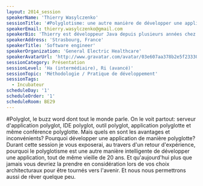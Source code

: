 ```yaml
---
layout: 2014_session
speakerName: 'Thierry Wasylczenko'
sessionTitle: '#Polyglotisme: une autre manière de développer une application'
speakerEmail: thierry.wasylczenko@gmail.com
speakerBio: 'Thierry est développeur Java depuis plusieurs années chez General Electric Healthcare en France et se passionne pour l''architecture des projets, JavaFX et les nouveaux outils qui facilitent la vie d''un développeur. Il est également auteur pour RebelLabs de ZeroTurnaround et l''un des leader de l''ElsassJUG, le JUG de Strasbourg en France. Suivez le sur LinkedIn ou sur Twitter @twasyl.'
speakerAddress: 'Strasbourg, France'
speakerTitle: 'Software engineer'
speakerOrganization: 'General Electric Healthcare'
speakerAvatarUrl: 'http://www.gravatar.com/avatar/03e607aa378b2e5f2333001152e8da80?size=200&default=mm'
sessionCategory: Présentation
sessionLevel: 'Ha (intermédiaire), Ri (avancé)'
sessionTopic: 'Méthodologie / Pratique de développement'
sessionTags:
  - Incubateur
scheduleDay: '1'
scheduleOrder: '1'
scheduleRoom: BE29
---
```


#Polyglot, le buzz word dont tout le monde parle. On le voit partout: serveur d'application polyglot, IDE polyglot, outil polyglot, application polyglotte et même conférence polyglotte. Mais quels en sont les avantages et inconvénients? Pourquoi développer une application de manière polyglotte? Durant cette session je vous exposerai, au travers d'un retour d'expérience, pourquoi le polyglotisme est une autre manière intelligente de développer une application, tout de même vieille de 20 ans. Et qu'aujourd'hui plus que jamais vous devriez la prendre en considération lors de vos choix architecturaux pour être tournés vers l'avenir. Et nous nous permettrons aussi de rêver quelque peu.
